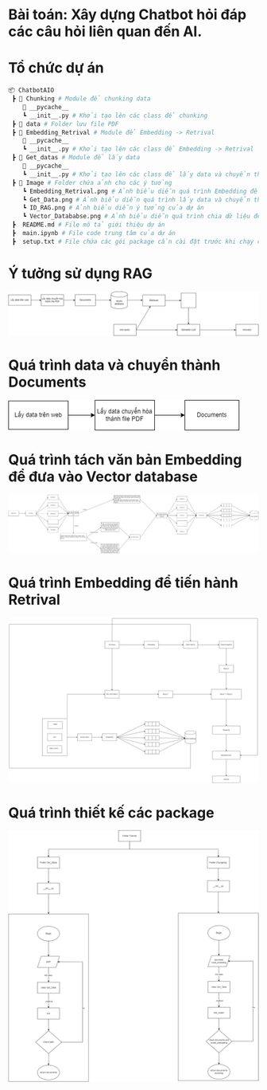 # Bài toán: Xây dựng Chatbot hỏi đáp các câu hỏi liên quan đến AI.
# Tổ chức dự án
```bash
📦 ChatbotAIO
 ┣ 📂 Chunking # Module để chunking data
    📂 __pycache__ 
    ┗ __init__.py # Khởi tạo lên các class để chunking  
 ┣ 📂 data # Folder lưu file PDF
 ┣ 📂 Embedding_Retrival # Module để Embedding -> Retrival
    📂 __pycache__ 
    ┗ __init__.py # Khởi tạo lên các class để Embedding -> Retrival
 ┣ 📂 Get_datas # Module để lấy data
    📂 __pycache__ 
    ┗ __init__.py # Khởi tạo lên các class để lấy data và chuyển thành text lưu dưới dạng danh sách
 ┣ 📂 Image # Folder chứa ảnh cho các ý tưởng
    ┗ Embedding_Retrival.png # Ảnh biểu diễn quá trình Embedding để đưa vào Vector database 
    ┗ Get_Data.png # Ảnh biểu diễn quá trình lấy data và chuyển thành Documents 
    ┗ ID_RAG.png # Ảnh biểu diễn ý tưởng của dự án 
    ┗ Vector_Datababse.png # Ảnh biểu diễn quá trình chia dữ liệu để chuyển hóa vào Vector databse
 ┣  README.md # File mô tả giới thiệu dự án 
 ┣  main.ipynb # File code trung tâm của dự án
 ┣  setup.txt # File chứa các gói package cần cài đặt trước khi chạy chương trình  
```
# Ý tưởng sử dụng RAG
![Ý tưởng](image/ID_RAG.png)
# Quá trình data và chuyển thành Documents
![Quá trình data và chuyển thành Documents](image/Get_Data.png)
# Quá trình tách văn bản Embedding để đưa vào Vector database
![Quá trình tách văn bản Embedding để đưa vào Vector database](image/Vector_Database.png)
# Quá trình Embedding để tiến hành Retrival
![Quá trình Embedding để tiến hành Retrival](image/Embedding_Retrival.png)
# Quá trình thiết kế các package
![Quá trình Embedding để tiến hành Retrival](image/package.png)
